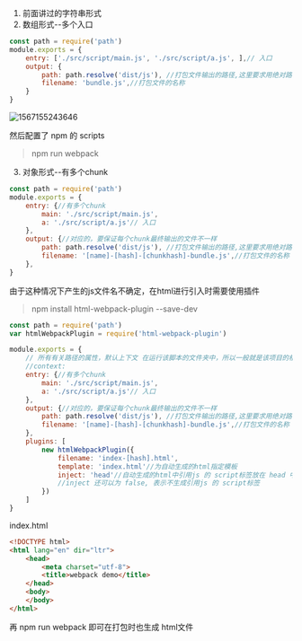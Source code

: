1. 前面讲过的字符串形式
2. 数组形式--多个入口

```js
const path = require('path')
module.exports = {
    entry: ['./src/script/main.js', './src/script/a.js', ],// 入口
    output: {
        path: path.resolve('dist/js'), //打包文件输出的路径,这里要求用绝对路径
        filename: 'bundle.js',//打包文件的名称
    }
}
```

![1567155243646](C:\Users\Administrator\AppData\Roaming\Typora\typora-user-images\1567155243646.png)

然后配置了 npm 的 scripts

> npm run webpack

3. 对象形式--有多个chunk

```js
const path = require('path')
module.exports = {
    entry: {//有多个chunk
    	main: './src/script/main.js', 
        a: './src/script/a.js'// 入口   
    },
    output: {//对应的，要保证每个chunk最终输出的文件不一样
        path: path.resolve('dist/js'), //打包文件输出的路径,这里要求用绝对路径
        filename: '[name]-[hash]-[chunkhash]-bundle.js',//打包文件的名称
    },
}
```

由于这种情况下产生的js文件名不确定，在html进行引入时需要使用插件

> npm install html-webpack-plugin --save-dev

```js
const path = require('path')
var htmlWebpackPlugin = require('html-webpack-plugin')

module.exports = {
    // 所有有关路径的属性，默认上下文 在运行该脚本的文件夹中，所以一般就是该项目的根路径
    //context: 
    entry: {//有多个chunk
    	main: './src/script/main.js', 
        a: './src/script/a.js'// 入口   
    },
    output: {//对应的，要保证每个chunk最终输出的文件不一样
        path: path.resolve('dist/js'), //打包文件输出的路径,这里要求用绝对路径
        filename: '[name]-[hash]-[chunkhash]-bundle.js',//打包文件的名称
    },
    plugins: [
        new htmlWebpackPlugin({
            filename: 'index-[hash].html',
            template: 'index.html'//为自动生成的html指定模板
            inject: 'head'//自动生成的html中引用js 的 script标签放在 head 中
            //inject 还可以为 false, 表示不生成引用js 的 script标签
        })
    ]
}
```

index.html

```html
<!DOCTYPE html>
<html lang="en" dir="ltr">
    <head>
        <meta charset="utf-8">
        <title>webpack demo</title>
    </head>
    <body>
    </body>
</html>

```

再 npm run webpack 即可在打包时也生成 html文件

